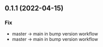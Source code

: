 ## 0.1.1 (2022-04-15)

### Fix

- master -> main in bump version workflow
- master -> main in bump version workflow
